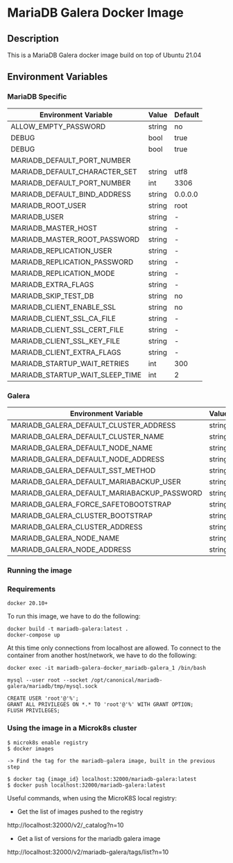# MariaDB Galera Docker Image

## Description

This is a MariaDB Galera docker image build on top of Ubuntu 21.04


## Environment Variables

### MariaDB Specific

| Environment Variable            | Value  | Default |
| ------------------------------- | ------ | ------- |
| ALLOW_EMPTY_PASSWORD            | string | no      |
| DEBUG                           | bool   | true    |
| DEBUG                           | bool   | true    |
| MARIADB_DEFAULT_PORT_NUMBER     |        |         |
| MARIADB_DEFAULT_CHARACTER_SET   | string | utf8    |
| MARIADB_DEFAULT_PORT_NUMBER     | int    | 3306    |
| MARIADB_DEFAULT_BIND_ADDRESS    | string | 0.0.0.0 |
| MARIADB_ROOT_USER               | string | root    |
| MARIADB_USER                    | string | -       |
| MARIADB_MASTER_HOST             | string | -       |
| MARIADB_MASTER_ROOT_PASSWORD    | string | -       |
| MARIADB_REPLICATION_USER        | string | -       |
| MARIADB_REPLICATION_PASSWORD    | string | -       |
| MARIADB_REPLICATION_MODE        | string | -       |
| MARIADB_EXTRA_FLAGS             | string | -       |
| MARIADB_SKIP_TEST_DB            | string | no      |
| MARIADB_CLIENT_ENABLE_SSL       | string | no      |
| MARIADB_CLIENT_SSL_CA_FILE      | string | -       |
| MARIADB_CLIENT_SSL_CERT_FILE    | string | -       |
| MARIADB_CLIENT_SSL_KEY_FILE     | string | -       |
| MARIADB_CLIENT_EXTRA_FLAGS      | string | -       |
| MARIADB_STARTUP_WAIT_RETRIES    | int    | 300     |
| MARIADB_STARTUP_WAIT_SLEEP_TIME | int    | 2       |


### Galera

| Environment Variable                        | Value  | Default     |
| ------------------------------------------- | ------ | ----------- |
| MARIADB_GALERA_DEFAULT_CLUSTER_ADDRESS      | string | gcomm://    |
| MARIADB_GALERA_DEFAULT_CLUSTER_NAME         | string | galera      |
| MARIADB_GALERA_DEFAULT_NODE_NAME            | string | -           |
| MARIADB_GALERA_DEFAULT_NODE_ADDRESS         | string | -           |
| MARIADB_GALERA_DEFAULT_SST_METHOD           | string | mariabackup |
| MARIADB_GALERA_DEFAULT_MARIABACKUP_USER     | string | mariabackup |
| MARIADB_GALERA_DEFAULT_MARIABACKUP_PASSWORD | string | -           |
| MARIADB_GALERA_FORCE_SAFETOBOOTSTRAP        | string | -           |
| MARIADB_GALERA_CLUSTER_BOOTSTRAP            | string | -           |
| MARIADB_GALERA_CLUSTER_ADDRESS              | string | -           |
| MARIADB_GALERA_NODE_NAME                    | string | -           |
| MARIADB_GALERA_NODE_ADDRESS                 | string | -           |


### Running the image

### Requirements

```
docker 20.10+
```

To run this image, we have to do the following:


```
docker build -t mariadb-galera:latest .
docker-compose up
```

At this time only connections from localhost are allowed.
To connect to the container from another host/network, we have to do the following:


```
docker exec -it mariadb-galera-docker_mariadb-galera_1 /bin/bash

mysql --user root --socket /opt/canonical/mariadb-galera/mariadb/tmp/mysql.sock

CREATE USER 'root'@'%';
GRANT ALL PRIVILEGES ON *.* TO 'root'@'%' WITH GRANT OPTION;
FLUSH PRIVILEGES;
```

### Using the image in a Microk8s cluster


```
$ microk8s enable registry
$ docker images

-> Find the tag for the mariadb-galera image, built in the previous step

$ docker tag {image_id} localhost:32000/mariadb-galera:latest
$ docker push localhost:32000/mariadb-galera:latest
```

Useful commands, when using the MicroK8S local registry:


- Get the list of images pushed to the registry

http://localhost:32000/v2/_catalog?n=10

- Get a list of versions for the mariadb galera image

http://localhost:32000/v2/mariadb-galera/tags/list?n=10
